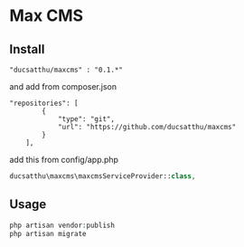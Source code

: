 # Max CMS

## Install

`"ducsatthu/maxcms" : "0.1.*"`

and add from composer.json

```
"repositories": [
        {
            "type": "git",
            "url": "https://github.com/ducsatthu/maxcms"
        }
    ],
 ```
 
 add this from config/app.php
 
 ```php
 ducsatthu\maxcms\maxcmsServiceProvider::class,
 ```
## Usage

``` php
php artisan vendor:publish
php artisan migrate
```
